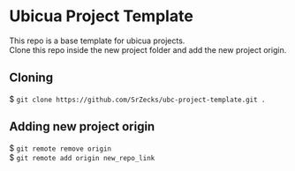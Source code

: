 # Ubicua Project Template

This repo is a base template for ubicua projects. \
Clone this repo inside the new project folder and add the new project origin.

## Cloning

$ `git clone https://github.com/SrZecks/ubc-project-template.git .`

## Adding new project origin

$ `git remote remove origin` \
$ `git remote add origin new_repo_link`
